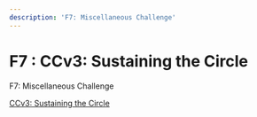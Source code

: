 ```yaml
---
description: 'F7: Miscellaneous Challenge'
---
```


# F7 : CCv3: Sustaining the Circle

F7: Miscellaneous Challenge

[CCv3: Sustaining the Circle](https://cardano.ideascale.com/c/idea/384250)

